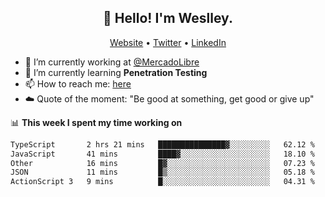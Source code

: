 <h2 align="center">👋 Hello! I'm Weslley.</h2>
<p align="center">
  <a href="http://weslleyneri.com.br">Website</a> •
  <a href="https://twitter.com/Weslley_Neri">Twitter</a> •
  <a href="https://www.linkedin.com/in/weslley-neri-3658908b">LinkedIn</a>
</p>


- 🔭 I’m currently working at [@MercadoLibre](https://github.com/mercadolibre)
- 🌱 I’m currently learning **Penetration Testing**
- 📫 How to reach me: [here](mailto:weslley39@gmail.com)
- ☁️ Quote of the moment: "Be good at something, get good or give up"

📊 **This week I spent my time working on**
<!--START_SECTION:waka-->

```txt
TypeScript       2 hrs 21 mins   ███████████████▓░░░░░░░░░   62.12 %
JavaScript       41 mins         ████▓░░░░░░░░░░░░░░░░░░░░   18.10 %
Other            16 mins         █▓░░░░░░░░░░░░░░░░░░░░░░░   07.23 %
JSON             11 mins         █▒░░░░░░░░░░░░░░░░░░░░░░░   05.18 %
ActionScript 3   9 mins          █░░░░░░░░░░░░░░░░░░░░░░░░   04.31 %
```

<!--END_SECTION:waka-->

<!-- Inspired by https://github.com/gruselhaus/gruselhaus -->